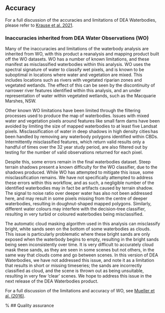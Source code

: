 ## Accuracy

For a full discussion of the accuracies and limitations of DEA Waterbodies, please refer to [Krause et al. 2021](https://doi.org/10.3390/rs13081437). 

### Inaccuracies inherited from DEA Water Observations (WO)

Many of the inaccuracies and limitations of the waterbody analysis are inherited from WO, with this product a reanalysis and mapping product built off the WO datasets. WO has a number of known limitations, and these manifest as misclassified waterbodies within this analysis. WO uses the spectral signature of water to classify wet pixels, and is known to be suboptimal in locations where water and vegetation are mixed. This includes locations such as rivers with vegetated riparian zones and vegetated wetlands. The effect of this can be seen by the discontinuity of narrower river features identified within this analysis, and an under representation of water within vegetated wetlands, such as the Macquarie Marshes, NSW.

Other known WO limitations have been limited through the filtering processes used to produce the map of waterbodies. Issues with mixed water and vegetation pixels around features like small farm dams have been avoided by limiting the size of mapped waterbodies to at least five Landsat pixels. Misclassification of water in deep shadows in high density cities has been handled by removing any waterbody polygons identified within CBDs. Intermittently misclassified features, which return valid results only a handful of times over the 32 year study period, are also filtered out by testing for the number of valid observations returned for each pixel.

Despite this, some errors remain in the final waterbodies dataset. Steep terrain shadows present a known difficulty for the WO classifier, due to the shadows produced. While WO has attempted to mitigate this issue, some misclassification remains. We have not specifically attempted to address these errors within this workflow, and as such, a negligible number of the identified waterbodies may in fact be artifacts caused by terrain shadow. The signal to noise ratio over deeper water has also not been addressed here, and may result in some pixels missing from the centre of deeper waterbodies, resulting in doughnut-shaped mapped polygons. Similarly, different water colours may interfere with the decision-tree classifier, resulting in very turbid or coloured waterbodies being misclassified.

The automatic cloud masking algorithm used in this analysis can misclassify bright, white sands seen on the bottom of some waterbodies as clouds. This issue is particularly problematic where these bright sands are only exposed when the waterbody begins to empty, resulting in the bright sands being seen inconsistently over time. It is very difficult to accurately cloud mask these sands, as they are seen in some scenes but not others, in the same way that clouds come and go between scenes. In this version of DEA Waterbodies, we have not addressed this issue, and note it as a limitation that results in short or missing timeseries; the sands are incorrectly classified as cloud, and the scene is thrown out as being unsuitable, resulting in very few ‘clear’ scenes. We hope to address this issue in the next release of the DEA Waterbodies product.

For a full discussion of the limitations and accuracy of WO, see [Mueller et al. (2016)](https://doi.org/10.1016/j.rse.2015.11.003).

% ## Quality assurance

